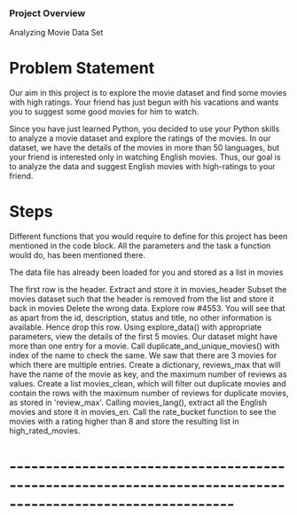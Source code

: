 ### Project Overview

 Analyzing Movie Data Set

# Problem Statement

Our aim in this project is to explore the movie dataset and find some movies with high ratings. Your friend has just begun with his vacations and wants you to suggest some good movies for him to watch.

Since you have just learned Python, you decided to use your Python skills to analyze a movie dataset and explore the ratings of the movies. In our dataset, we have the details of the movies in more than 50 languages, but your friend is interested only in watching English movies. Thus, our goal is to analyze the data and suggest English movies with high-ratings to your friend.

# Steps

Different functions that you would require to define for this project has been mentioned in the code block. All the parameters and the task a function would do, has been mentioned there.

The data file has already been loaded for you and stored as a list in movies

The first row is the header. Extract and store it in movies_header
Subset the movies dataset such that the header is removed from the list and store it back in movies
Delete the wrong data. Explore row #4553. You will see that as apart from the id, description, status and title, no other information is available.
Hence drop this row.
Using explore_data() with appropriate parameters, view the details of the first 5 movies.
Our dataset might have more than one entry for a movie. Call duplicate_and_unique_movies() with index of the name to check the same.
We saw that there are 3 movies for which there are multiple entries.
Create a dictionary, reviews_max that will have the name of the movie as key, and the maximum number of reviews as values.
Create a list movies_clean, which will filter out duplicate movies and contain the rows with the maximum number of reviews for duplicate movies, as stored in 'review_max'.
Calling movies_lang(), extract all the English movies and store it in movies_en.
Call the rate_bucket function to see the movies with a rating higher than 8 and store the resulting list in high_rated_movies.



# -----------------------------------------------------------------------------------------------------------


